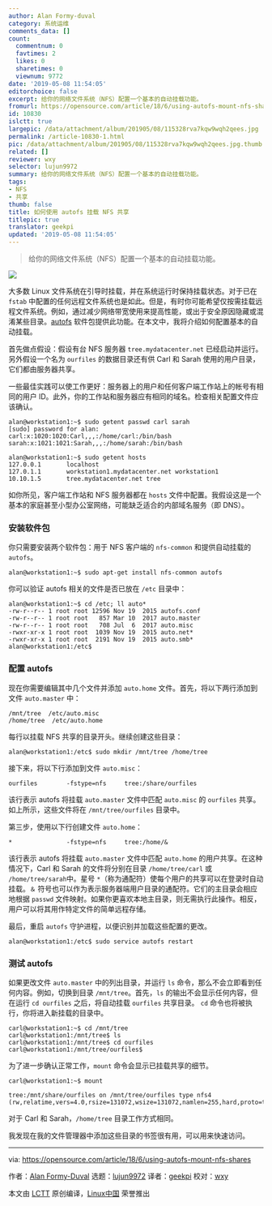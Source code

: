 ```yaml
---
author: Alan Formy-duval
category: 系统运维
comments_data: []
count:
  commentnum: 0
  favtimes: 2
  likes: 0
  sharetimes: 0
  viewnum: 9772
date: '2019-05-08 11:54:05'
editorchoice: false
excerpt: 给你的网络文件系统（NFS）配置一个基本的自动挂载功能。
fromurl: https://opensource.com/article/18/6/using-autofs-mount-nfs-shares
id: 10830
islctt: true
largepic: /data/attachment/album/201905/08/115328rva7kqw9wqh2qees.jpg
permalink: /article-10830-1.html
pic: /data/attachment/album/201905/08/115328rva7kqw9wqh2qees.jpg.thumb.jpg
related: []
reviewer: wxy
selector: lujun9972
summary: 给你的网络文件系统（NFS）配置一个基本的自动挂载功能。
tags:
- NFS
- 共享
thumb: false
title: 如何使用 autofs 挂载 NFS 共享
titlepic: true
translator: geekpi
updated: '2019-05-08 11:54:05'
---
```



> 
> 给你的网络文件系统（NFS）配置一个基本的自动挂载功能。
> 
> 
> 


![](/data/attachment/album/201905/08/115328rva7kqw9wqh2qees.jpg)


大多数 Linux 文件系统在引导时挂载，并在系统运行时保持挂载状态。对于已在 `fstab` 中配置的任何远程文件系统也是如此。但是，有时你可能希望仅按需挂载远程文件系统。例如，通过减少网络带宽使用来提高性能，或出于安全原因隐藏或混淆某些目录。[autofs](https://wiki.archlinux.org/index.php/autofs) 软件包提供此功能。在本文中，我将介绍如何配置基本的自动挂载。


首先做点假设：假设有台 NFS 服务器 `tree.mydatacenter.net` 已经启动并运行。另外假设一个名为 `ourfiles` 的数据目录还有供 Carl 和 Sarah 使用的用户目录，它们都由服务器共享。


一些最佳实践可以使工作更好：服务器上的用户和任何客户端工作站上的帐号有相同的用户 ID。此外，你的工作站和服务器应有相同的域名。检查相关配置文件应该确认。



```
alan@workstation1:~$ sudo getent passwd carl sarah
[sudo] password for alan:
carl:x:1020:1020:Carl,,,:/home/carl:/bin/bash
sarah:x:1021:1021:Sarah,,,:/home/sarah:/bin/bash

alan@workstation1:~$ sudo getent hosts
127.0.0.1       localhost
127.0.1.1       workstation1.mydatacenter.net workstation1
10.10.1.5       tree.mydatacenter.net tree
```

如你所见，客户端工作站和 NFS 服务器都在 `hosts` 文件中配置。我假设这是一个基本的家庭甚至小型办公室网络，可能缺乏适合的内部域名服务（即 DNS）。


### 安装软件包


你只需要安装两个软件包：用于 NFS 客户端的 `nfs-common` 和提供自动挂载的 `autofs`。



```
alan@workstation1:~$ sudo apt-get install nfs-common autofs
```

你可以验证 autofs 相关的文件是否已放在 `/etc` 目录中：



```
alan@workstation1:~$ cd /etc; ll auto*
-rw-r--r-- 1 root root 12596 Nov 19  2015 autofs.conf
-rw-r--r-- 1 root root   857 Mar 10  2017 auto.master
-rw-r--r-- 1 root root   708 Jul  6  2017 auto.misc
-rwxr-xr-x 1 root root  1039 Nov 19  2015 auto.net*
-rwxr-xr-x 1 root root  2191 Nov 19  2015 auto.smb*
alan@workstation1:/etc$
```

### 配置 autofs


现在你需要编辑其中几个文件并添加 `auto.home` 文件。首先，将以下两行添加到文件 `auto.master` 中：



```
/mnt/tree  /etc/auto.misc
/home/tree  /etc/auto.home
```

每行以挂载 NFS 共享的目录开头。继续创建这些目录：



```
alan@workstation1:/etc$ sudo mkdir /mnt/tree /home/tree
```

接下来，将以下行添加到文件 `auto.misc`：



```
ourfiles        -fstype=nfs     tree:/share/ourfiles
```

该行表示 autofs 将挂载 `auto.master` 文件中匹配 `auto.misc` 的 `ourfiles` 共享。如上所示，这些文件将在 `/mnt/tree/ourfiles` 目录中。


第三步，使用以下行创建文件 `auto.home`：



```
*               -fstype=nfs     tree:/home/&
```

该行表示 autofs 将挂载 `auto.master` 文件中匹配 `auto.home` 的用户共享。在这种情况下，Carl 和 Sarah 的文件将分别在目录 `/home/tree/carl` 或 `/home/tree/sarah`中。星号 `*`（称为通配符）使每个用户的共享可以在登录时自动挂载。`＆` 符号也可以作为表示服务器端用户目录的通配符。它们的主目录会相应地根据 `passwd` 文件映射。如果你更喜欢本地主目录，则无需执行此操作。相反，用户可以将其用作特定文件的简单远程存储。


最后，重启 `autofs` 守护进程，以便识别并加载这些配置的更改。



```
alan@workstation1:/etc$ sudo service autofs restart
```

### 测试 autofs


如果更改文件 `auto.master` 中的列出目录，并运行 `ls` 命令，那么不会立即看到任何内容。例如，切换到目录 `/mnt/tree`。首先，`ls` 的输出不会显示任何内容，但在运行 `cd ourfiles` 之后，将自动挂载 `ourfiles` 共享目录。 `cd` 命令也将被执行，你将进入新挂载的目录中。



```
carl@workstation1:~$ cd /mnt/tree
carl@workstation1:/mnt/tree$ ls
carl@workstation1:/mnt/tree$ cd ourfiles
carl@workstation1:/mnt/tree/ourfiles$
```

为了进一步确认正常工作，`mount` 命令会显示已挂载共享的细节。



```
carl@workstation1:~$ mount

tree:/mnt/share/ourfiles on /mnt/tree/ourfiles type nfs4 (rw,relatime,vers=4.0,rsize=131072,wsize=131072,namlen=255,hard,proto=tcp,timeo=600,retrans=2,sec=sys,clientaddr=10.10.1.22,local_lock=none,addr=10.10.1.5)

```

对于 Carl 和 Sarah，`/home/tree` 目录工作方式相同。


我发现在我的文件管理器中添加这些目录的书签很有用，可以用来快速访问。




---


via: <https://opensource.com/article/18/6/using-autofs-mount-nfs-shares>


作者：[Alan Formy-Duval](https://opensource.com/users/alanfdoss) 选题：[lujun9972](https://github.com/lujun9972) 译者：[geekpi](https://github.com/geekpi) 校对：[wxy](https://github.com/wxy)


本文由 [LCTT](https://github.com/LCTT/TranslateProject) 原创编译，[Linux中国](https://linux.cn/) 荣誉推出